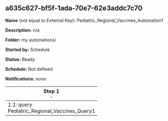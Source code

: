 ## a635c627-bf5f-1ada-70e7-62e3addc7c70

**Name** (not equal to External Key)**:** Pediatric_Regional_Vaccines_Automation1

**Description:** n/a

**Folder:** my automations/

**Started by:** Schedule

**Status:** Ready

**Schedule:** Not defined

**Notifications:** _none_


| Step 1<br>_<small>-</small>_ |
| --- |
| _1.1: query_<br>Pediatric_Regional_Vaccines_Query1 |

